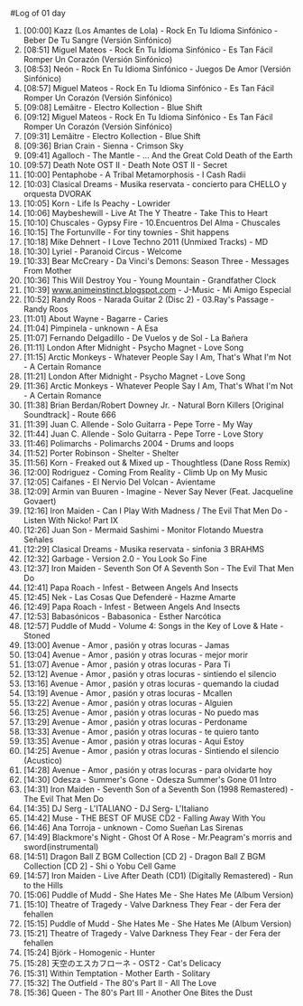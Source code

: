 #Log of 01 day

1. [00:00] Kazz (Los Amantes de Lola) - Rock En Tu Idioma Sinfónico - Beber De Tu Sangre (Versión Sinfónico)
1. [08:51] Miguel Mateos - Rock En Tu Idioma Sinfónico - Es Tan Fácil Romper Un Corazón (Versión Sinfónico)
1. [08:53] Neón - Rock En Tu Idioma Sinfónico - Juegos De Amor (Versión Sinfónico)
1. [08:57] Miguel Mateos - Rock En Tu Idioma Sinfónico - Es Tan Fácil Romper Un Corazón (Versión Sinfónico)
1. [09:08] Lemâitre - Electro Kollection - Blue Shift
1. [09:12] Miguel Mateos - Rock En Tu Idioma Sinfónico - Es Tan Fácil Romper Un Corazón (Versión Sinfónico)
1. [09:31] Lemâitre - Electro Kollection - Blue Shift
1. [09:36] Brian Crain - Sienna - Crimson Sky
1. [09:41] Agalloch - The Mantle - ... And the Great Cold Death of the Earth
1. [09:57] Death Note OST II - Death Note OST II - Secret
1. [10:00] Pentaphobe - A Tribal Metamorphosis - I Cash Radii
1. [10:03] Clasical Dreams - Musika reservata - concierto para CHELLO y orquesta DVORAK
1. [10:05] Korn - Life Is Peachy - Lowrider
1. [10:06] Maybeshewill - Live At The Y Theatre - Take This to Heart
1. [10:10] Chuscales - Gypsy Fire - 10.Encuentros Del Alma - Chuscales
1. [10:15] The Fortunville - For tiny townies - Shit happens
1. [10:18] Mike Dehnert - I Love Techno 2011 (Unmixed Tracks) - MD
1. [10:30] Lyriel - Paranoid Circus - Welcome
1. [10:33] Bear McCreary - Da Vinci's Demons: Season Three - Messages From Mother
1. [10:36] This Will Destroy You - Young Mountain - Grandfather Clock
1. [10:39] www.animeinstinct.blogspot.com - J-Music - Mi Amigo Especial
1. [10:52] Randy Roos - Narada Guitar 2 (Disc 2) - 03.Ray's Passage - Randy Roos
1. [11:01] About Wayne - Bagarre - Caries
1. [11:04] Pimpinela - unknown - A Esa
1. [11:07] Fernando Delgadillo - De Vuelos y de Sol - La Bañera
1. [11:11] London After Midnight - Psycho Magnet - Love Song
1. [11:15] Arctic Monkeys - Whatever People Say I Am, That's What I'm Not - A Certain Romance
1. [11:21] London After Midnight - Psycho Magnet - Love Song
1. [11:36] Arctic Monkeys - Whatever People Say I Am, That's What I'm Not - A Certain Romance
1. [11:38] Brian Berdan/Robert Downey Jr. - Natural Born Killers [Original Soundtrack] - Route 666
1. [11:39] Juan C. Allende - Solo Guitarra - Pepe Torre - My Way
1. [11:44] Juan C. Allende - Solo Guitarra - Pepe Torre - Love Story
1. [11:46] Polimarchs - Polimarchs 2004 - Drums and loops
1. [11:52] Porter Robinson - Shelter - Shelter
1. [11:56] Korn - Freaked out & Mixed up - Thoughtless (Dane Ross Remix)
1. [12:00] Rodriguez - Coming From Reality - Climb Up on My Music
1. [12:05] Caifanes - El Nervio Del Volcan - Avientame
1. [12:09] Armin van Buuren - Imagine - Never Say Never (Feat. Jacqueline Govaert)
1. [12:16] Iron Maiden - Can I Play With Madness / The Evil That Men Do - Listen With Nicko! Part IX
1. [12:26] Juan Son - Mermaid Sashimi - Monitor Flotando Muestra Señales
1. [12:29] Clasical Dreams - Musika reservata - sinfonia 3 BRAHMS
1. [12:32] Garbage - Version 2.0 - You Look So Fine
1. [12:37] Iron Maiden - Seventh Son Of A Seventh Son - The Evil That Men Do
1. [12:41] Papa Roach - Infest - Between Angels And Insects
1. [12:45] Nek - Las Cosas Que Defenderé - Hazme Amarte
1. [12:49] Papa Roach - Infest - Between Angels And Insects
1. [12:53] Babasónicos - Babasonica - Esther Narcótica
1. [12:57] Puddle of Mudd - Volume 4: Songs in the Key of Love & Hate - Stoned
1. [13:00] Avenue - Amor , pasión y otras locuras - Jamas
1. [13:04] Avenue - Amor , pasión y otras locuras - mejor morir
1. [13:07] Avenue - Amor , pasión y otras locuras - Para Ti
1. [13:12] Avenue - Amor , pasión y otras locuras - sintiendo el silencio
1. [13:16] Avenue - Amor , pasión y otras locuras - quemando la ciudad
1. [13:19] Avenue - Amor , pasión y otras locuras - Mcallen
1. [13:22] Avenue - Amor , pasión y otras locuras - Alguien
1. [13:25] Avenue - Amor , pasión y otras locuras - No puedo mas
1. [13:29] Avenue - Amor , pasión y otras locuras - Perdoname
1. [13:33] Avenue - Amor , pasión y otras locuras - te quiero tanto
1. [13:35] Avenue - Amor , pasión y otras locuras - Aqui Estoy
1. [14:25] Avenue - Amor , pasión y otras locuras - Sintiendo el silencio (Acustico)
1. [14:28] Avenue - Amor , pasión y otras locuras - para olvidarte hoy
1. [14:30] Odesza - Summer's Gone - Odesza   Summer's Gone   01 Intro
1. [14:31] Iron Maiden - Seventh Son of a Seventh Son (1998 Remastered) - The Evil That Men Do
1. [14:35] DJ Serg - L'ITALIANO - DJ Serg- L'Italiano
1. [14:42] Muse - THE BEST OF MUSE CD2 - Falling Away With You
1. [14:46] Ana Torroja - unknown - Como Sueñan Las Sirenas
1. [14:49] Blackmore's Night - Ghost Of A Rose - Mr.Peagram's morris and sword(instrumental)
1. [14:51] Dragon Ball Z BGM Collection [CD 2] - Dragon Ball Z BGM Collection [CD 2] - Shi o Yobu Cell Game
1. [14:57] Iron Maiden - Live After Death (CD1) (Digitally Remastered) - Run to the Hills
1. [15:06] Puddle of Mudd - She Hates Me - She Hates Me (Album Version)
1. [15:10] Theatre of Tragedy - Valve Darkness They Fear - der Fera der fehallen
1. [15:15] Puddle of Mudd - She Hates Me - She Hates Me (Album Version)
1. [15:21] Theatre of Tragedy - Valve Darkness They Fear - der Fera der fehallen
1. [15:24] Björk - Homogenic - Hunter
1. [15:28] 天空のエスカフローネ - OST2 - Cat's Delicacy
1. [15:31] Within Temptation - Mother Earth - Solitary
1. [15:32] The Outfield - The 80's Part II - All The Love
1. [15:36] Queen - The 80's Part III - Another One Bites the Dust

